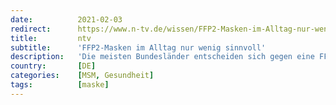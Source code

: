 ```yaml
---
date:          2021-02-03
redirect:      https://www.n-tv.de/wissen/FFP2-Masken-im-Alltag-nur-wenig-sinnvoll-article22336308.html
title:         ntv
subtitle:      'FFP2-Masken im Alltag nur wenig sinnvoll'
description:   'Die meisten Bundesländer entscheiden sich gegen eine FFP2-Maskenpflicht in Geschäften und im ÖPNV. Auch die EU-Gesundheitsbehörde sieht keinen Grund, das Tragen dieser Masken im Alltag zu empfehlen. Sie würden nicht deutlich besser vor einer Ansteckung mit dem Coronavirus schützen als andere.'
country:       [DE]
categories:    [MSM, Gesundheit]
tags:          [maske]
---
```

